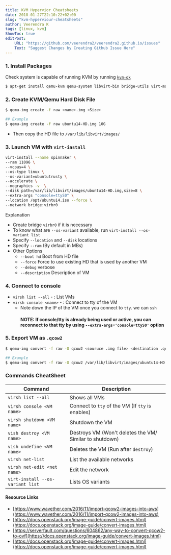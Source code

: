 ```yaml
---
title: KVM Hypervior Cheatsheets
date: 2018-01-27T22:10:22+02:00
slug: "kvm-hyperviour-cheatsheets"
author: Veerendra K
tags: [linux, kvm]
ShowToc: true
editPost:
    URL: "https://github.com/veerendra2/veerendra2.github.io/issues"
    Text: "Suggest Changes by Creating Github Issue Here"
---
```


### 1. Install Packages
Check system  is  capable of running KVM by running [`kvm-ok`](http://manpages.ubuntu.com/manpages/trusty/man1/kvm-ok.1.html)
 ```bash
 $ apt-get install qemu-kvm qemu-system libvirt-bin bridge-utils virt-manager -y
 ```

### 2. Create KVM/Qemu Hard Disk File

```bash
$ qemu-img create -f raw <name>.img <Size>

## Example
$ qemu-img create -f raw ubuntu14-HD.img 10G
```

   * Then copy the HD file to `/var/lib/libvirt/images/`

### 3. Launch VM with `virt-install`

   ```bash
   virt-install --name spinnaker \
   --ram 11096 \
   --vcpus=4 \
   --os-type linux \
   --os-variant=ubuntutrusty \
   --accelerate \
   --nographics -v  \
   --disk path=/var/lib/libvirt/images/ubuntu14-HD.img,size=8 \
   --extra-args "console=ttyS0" \
   --location /opt/ubuntu14.iso --force \
   --network bridge:virbr0
   ```
   Explanation
   * Create bridge `virbr0` if it is necessary
   * To know what are `--os-variant` available, run `virt-install --os-variant list`
   * Specify `--location` and `--disk` locations
   * Specify `--ram` (By default in MBs)
   * Other Options
     * `--boot hd` Boot from HD file
     * `--force` Force to use existing HD that is used by another VM
     * `--debug` verbose
     * `--description` Description of VM

### 4. Connect to console
* `virsh list --all` - : List VMs
* `virsh console <name>` - : Connect to tty of the VM
   * Note down the IP of the VM once you connect to `tty`. we can `ssh`
     #### NOTE: If console/tty is already being used or active, you can reconnect to that tty by using `--extra-args='console=ttyS0'` option

### 5. Export VM as `.qcow2`
```bash
$ qemu-img convert -f raw -O qcow2 <souruce .img file> <destination .qcow2 file>

## Example
$ qemu-img convert -f raw -O qcow2 /var/lib/libvirt/images/ubuntu14-HD.img /home/opsmx/spinnaker.qcow2
```

### Commands CheatSheet

| Command                          | Description                                             |
| -------------------------------- | ------------------------------------------------------- |
| `virsh list --all`               | Shows all VMs                                           |
| `virsh console <VM name>`        | Connect to `tty` of the VM (If `tty` is enables)        |
| `virsh shutdown <VM name>`       | Shutdown the VM                                         |
| `vish destroy <VM name>`         | Destroys VM (Won't deletes the VM/ Similar to shutdown) |
| `vish undefine <VM name>`        | Deletes the VM (Run after `destroy`)                    |
| `virsh net-list`                 | List the available networks                             |
| `virsh net-edit <net name>`      | Edit the network                                        |
| `virt-install --os-variant list` | Lists OS variants                                       |
#### Resource Links
* [https://www.wavether.com/2016/11/import-qcow2-images-into-aws](https://www.wavether.com/2016/11/import-qcow2-images-into-aws)
* [https://docs.openstack.org/image-guide/convert-images.html](https://docs.openstack.org/image-guide/convert-images.html)
* [https://serverfault.com/questions/604862/any-way-to-convert-qcow2-to-ovf](https://docs.openstack.org/image-guide/convert-images.html)
* [https://docs.openstack.org/image-guide/convert-images.html](https://docs.openstack.org/image-guide/convert-images.html)
